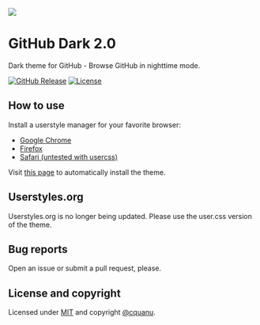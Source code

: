 ![](https://cquanu.github.io/github-dark/preview.png)

# GitHub Dark 2.0

Dark theme for GitHub - Browse GitHub in nighttime mode.

[![GitHub Release](https://img.shields.io/github/release/cquanu/github-dark.svg)](https://github.com/cquanu/github-dark/releases) 
[![License](https://img.shields.io/github/license/cquanu/github-dark.svg)](https://github.com/cquanu/github-dark/blob/master/LICENSE)

## How to use

Install a userstyle manager for your favorite browser:

- [Google Chrome](https://chrome.google.com/webstore/detail/stylus/clngdbkpkpeebahjckkjfobafhncgmne?hl=en)
- [Firefox](https://addons.mozilla.org/en-US/firefox/addon/styl-us/)
- [Safari (untested with usercss)](https://cascadea.app/)

Visit [this page](https://github.com/cquanu/github-dark/raw/master/github-dark.user.css) to automatically install the theme.

## Userstyles.org

Userstyles.org is no longer being updated. Please use the user.css version of the theme. 

## Bug reports

Open an issue or submit a pull request, please.

## License and copyright

Licensed under [MIT](LICENSE) and copyright [@cquanu](https://twitter.com/cquanu).
